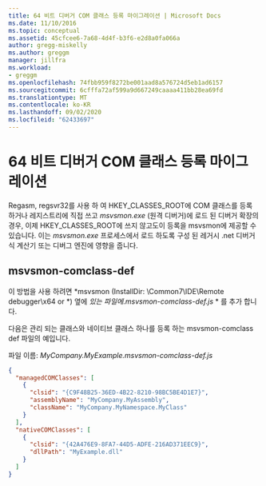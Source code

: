```yaml
---
title: 64 비트 디버거 COM 클래스 등록 마이그레이션 | Microsoft Docs
ms.date: 11/10/2016
ms.topic: conceptual
ms.assetid: 45cfcee6-7a68-4d4f-b3f6-e2d8a0fa066a
author: gregg-miskelly
ms.author: greggm
manager: jillfra
ms.workload:
- greggm
ms.openlocfilehash: 74fbb959f8272be001aad8a576724d5eb1ad6157
ms.sourcegitcommit: 6cfffa72af599a9d667249caaaa411bb28ea69fd
ms.translationtype: MT
ms.contentlocale: ko-KR
ms.lasthandoff: 09/02/2020
ms.locfileid: "62433697"
---
```

# <a name="migrate-64-bit-debugger-com-class-registration"></a>64 비트 디버거 COM 클래스 등록 마이그레이션

Regasm, regsvr32를 사용 하 여 HKEY_CLASSES_ROOT에 COM 클래스를 등록 하거나 레지스트리에 직접 쓰고 *msvsmon.exe* (원격 디버거)에 로드 된 디버거 확장의 경우, 이제 HKEY_CLASSES_ROOT에 쓰지 않고도이 등록을 msvsmon에 제공할 수 있습니다. 이는 *msvsmon.exe* 프로세스에서 로드 하도록 구성 된 레거시 .net 디버거 식 계산기 또는 디버그 엔진에 영향을 줍니다.

## <a name="msvsmon-comclass-def"></a>msvsmon-comclass-def

이 방법을 사용 하려면 *msvsmon (InstallDir: \Common7\IDE\Remote debugger\x64 or *) 옆에 *있는 파일에.msvsmon-comclass-def.js* * 를 추가 합니다.

다음은 관리 되는 클래스와 네이티브 클래스 하나를 등록 하는 msvsmon-comclass def 파일의 예입니다.

파일 이름: *MyCompany.MyExample.msvsmon-comclass-def.js*

```json
{
  "managedCOMClasses": [
    {
      "clsid": "{C9F48B25-36ED-4B22-8210-98BC5BE4D1E7}",
      "assemblyName": "MyCompany.MyAssembly",
      "className": "MyCompany.MyNamespace.MyClass"
    }
  ],
  "nativeCOMClasses": [
    {
      "clsid": "{42A476E9-8FA7-44D5-ADFE-216AD371EEC9}",
      "dllPath": "MyExample.dll"
    }
  ]
}
```
